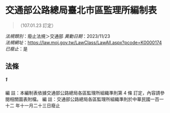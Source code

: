 # 交通部公路總局臺北市區監理所編制表
> （107.01.23 訂定）

*法規類別*：廢止法規＞交通部
*異動日期*：2023/11/23  
*法規網址*：https://law.moj.gov.tw/LawClass/LawAll.aspx?pcode=K0000174
*已廢止*：是


## 法條
##### 1
編      註：本編制表依據交通部公路總局各區監理所組織準則第 4  條
            訂定，內容請參閱相關圖表附檔。
編      註：交通部公路總局各區監理所組織準則於中華民國一百一十二
            年十一月二十三日廢止



